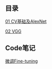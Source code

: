 ## 目录

[01 CV基础及AlexNet](https://jacklv999.github.io/mytest/读书笔记/ML&DL/CVPaper/01基础及AlexNet.html) 

[02 VGG](https://jacklv999.github.io/mytest/读书笔记/ML&DL/CVPaper/02VGG.html) 



## Code笔记

[微调Fine-tuning](https://jacklv999.github.io/mytest/读书笔记/ML&DL/CVPaper/Finetuning.html) 

